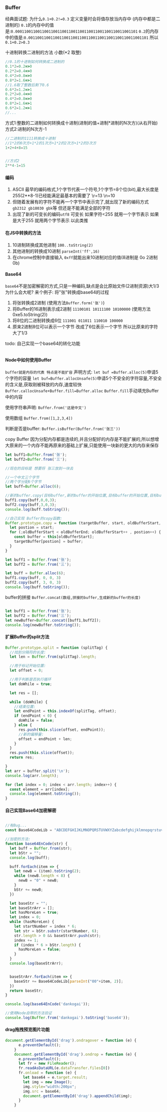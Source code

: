 ### Buffer
经典面试题: 为什么`0.1+0.2!=0.3`
定义变量时会将值存放当内存中 (内存中都是二进制的)
`0.1`的内存中的值是:`0.0001100110011001100110011001100110011001100110011001101`
`0.2`的内存中的值是:`0.001100110011001100110011001100110011001100110011001101`
所以`0.1+0.2>0.3`


十进制转换二进制的方法 小数(*2 取整)
```javascript
//0.1的十进制如何转换成二进制的
0.1*2=0.2=>0
0.2*2=0.4=>0
0.4*2=0.8=>0
0.8*2=1.6=>1
//1.6取了整数后剩下0.6
0.6*2=1.2=>1
0.2*2=0.4=>0
0.4*2=0.8=>0
0.8*2=1.6=>1
0.6*2=1.2=>1
//...
```
方式1:整数的二进制如何转换成十进制(进制的值+进制*进制的N次方)(从右开始)
方式2:进制的N次方-1
```javascript
//二进制的1111转换成十进制
//1*2的0次方+1*2的1次方+1*2的2次方+1*2的3次方
1+2+4+8=15


//方式2
2**4-1=15
```


#### 编码
1. ASCII 最早的编码格式,1个字节代表一个符号,1个字节=8个位(bit),最大长度是255(2**8-1)已经能满足最基本的需要了 \r=13 \n=10
2. 但随着发展有的字符不能再一个字节中表示完了,就出现了新的编码方式 `gb2312 gb18030 gbk`等 但还是不能满足全部的字符
3. 出现了新的可变长的编码`utf8` 可变长 如果字符<255 就用一个字节表示 如果是大于255 就用两个字节表示 以此类推

#### 在JS中转换的方法
1. 10进制转换成其他进制 `100..toString(2)`
2. 其他进制的转换成10进制 `parseInt('ff',16)`
3. 在chrome控制中直接输入 `0xff`就能出来10进制对应的值(8进制是 0o 2进制0b)


#### Base64

`base64`不是加密解密的方式,只是一种编码,缺点是会比原始文件(2进制资源)大1/3
为什么会大呢?
来个例子:
将"张"转换成base64的过程
1. 将张转换成2进制  <Buffer e5 bc a0> (使用方法`Buffer.form('张')`)
2. 将Buffer的16进制表示成2进制  `11100101 10111100 10100000` (使用方法  0xe5.toString(2))
3. 将8位的二进制转换成6位 `111001 011011 110010 100000`
4. 原来2进制8位可以表示一个字节 改成了6位表示一个字节 所以比原来的字符大了1/3

todo: 自己实现一个base64的转化功能
```javascript

```

#### Node中如何使用Buffer
`buffer就是内存的代表 特点是不能扩容`
声明方式:
`let buf =Buffer.alloc(5)`申请5个字符的容量
`let buf=Buffer.allocUnsafe(5)`申请5个不安全的字符容量,不安全的含义是,获取刚被释放的内存,速度较快
`Buffer.callocUnsafe+Buffer.fill=Buffer.alloc`
`Buffer.fill`手动填充Buffer中的内容

使用字符串声明:
`Buffer.from('这是中文')`

使用数组
`Buffer.from([1,2,3,4])`

判断是否是buffer:
`Buffer.isBuffer(Buffer.from('张三'))`

copy Buffer
因为分配内存都是连续的,并且分配好的内存是不能扩展的,所以想增大原来的一个内存不能再原来的基础上扩展,只能使用一块新的更大的内存来保存
```javascript
let buff1=Buffer.from('张');
let buff2=Buffer.from('三');

//现在的目标是 想要将 张三放到一块去

//一个中文三个字节
//两个字分配6个字节
let buff=Buffer.alloc(6);

//新的buffer.copy(目标buffer,新的buffer的开始位置,目标buffer的开始位置,目标buffer的结束位置)
buff1.copy(buff,0,0,3);
buff2.copy(buff,3,0,3);
console.log(buff.toString());
```
```javascript
//自己实现 Buffer的copy函数:
Buffer.prototype.copy = function (targetBuffer, start, oldBufferStart, oldBufferEnd) {
  let postion = start;
  for (;oldBufferStart < oldBufferEnd; oldBufferStart++ , postion++) {
    const buffer = this[oldBufferStart];
    targetBuffer[postion] = buffer;
  }
}

let buff1 = Buffer.from('张');
let buff2 = Buffer.from('三');

let buff = Buffer.alloc(6);
buff1.copy(buff, 0, 0, 3)
buff2.copy(buff, 3, 0, 3)
console.log(buff.toString());

```

buffer的拼接 `Buffer.concat(数组,拼接的buffer,生成新的buffer的长度)`
```javascript

let buff1 = Buffer.from('张');
let buff2 = Buffer.from('三');
let newBuffer=Buffer.concat([buff1,buff2]);
console.log(newBuffer.toString());

```
#### 扩展Buffer的split方法
```javascript
Buffer.prototype.split = function (splitTag) {
  //找到分隔符的长度:
  let len = Buffer.from(splitTag).length;

  //用于标记开始位置:
  let offset = 0;

  //用于判断是否执行循环
  let doWhile = true;

  let res = [];

  while (doWhile) {
    //结束位置:
    let endPoint = this.indexOf(splitTag, offset);
    if (endPoint < 0) {
      doWhile = false;
    } else {
      res.push(this.slice(offset, endPoint));
      //新的偏移量:
      offset = endPoint + len;
    }
  }
  res.push(this.slice(offset));
  return res;

}
let arr = buffer.split('\n');
console.log(arr.length);

for (let index = 0; index < arr.length; index++) {
  const element = arr[index];
  console.log(element.toString());
}

```

#### 自己实现Base64加密解密

```javascript

//有Bug...
const Base64CodeLib = "ABCDEFGHIJKLMNOPQRSTUVWXYZabcdefghijklmnopqrstuvwxyz0123456789+/=".split('');

//加密的方法:
function base64EnCode(str) {
  let buff = Buffer.from(str);
  let bStr = "";
  console.log(buff);

  buff.forEach(item => {
    let newB = (item).toString(2);
    while (newB.length < 8) {
      newB = "0" + newB;
    }
    bStr += newB;
  })

  let baseStr = "";
  let baseStrArr = [];
  let hasMoreLen = true;
  let index = 0;
  while (hasMoreLen) {
    let startNumber = index * 6;
    let str = bStr.substr(startNumber, 6);
    str.length > 0 && baseStrArr.push(str);
    index += 1;
    if (index * 6 > bStr.length) {
      hasMoreLen = false;
    }
  }
  console.log(baseStrArr);


  baseStrArr.forEach(item => {
    baseStr += Base64CodeLib[parseInt("00"+item, 2)];
  })
  return baseStr;
}

console.log(base64EnCode('dankogai'));

//使用Node自带的方法验证
console.log(Buffer.from('dankogai').toString('base64'));


```

#### drag拖拽预览图片功能
```javascript
document.getElementById('drag').ondragover = function (e) {
      e.preventDefault();
    }
    document.getElementById('drag').ondrop = function (e) {
      e.preventDefault();
      let fr = new FileReader();
      fr.readAsDataURL(e.dataTransfer.files[0])
      fr.onload = function (e) {
        let base64 = e.target.result;
        let img = new Image();
        img.style="width:200px";
        img.src = base64;
        document.getElementById('drag').appendChild(img);
      }
    }
```
